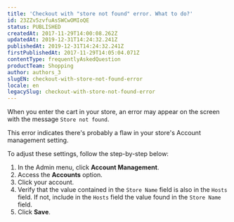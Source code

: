 ```yaml
---
title: 'Checkout with "store not found" error. What to do?'
id: 23ZZv5zvfuAsSWCwOMIoQE
status: PUBLISHED
createdAt: 2017-11-29T14:00:08.262Z
updatedAt: 2019-12-31T14:24:32.241Z
publishedAt: 2019-12-31T14:24:32.241Z
firstPublishedAt: 2017-11-29T14:05:04.071Z
contentType: frequentlyAskedQuestion
productTeam: Shopping
author: authors_3
slugEN: checkout-with-store-not-found-error
locale: en
legacySlug: checkout-with-store-not-found-error
---
```


When you enter the cart in your store, an error may appear on the screen with the message `Store not found`. 

This error indicates there's probably a flaw in your store's Account management setting. 

To adjust these settings, follow the step-by-step below:

1. In the Admin menu, click __Account Management__.
2. Access the __Accounts__ option.
3. Click your account.
4. Verify that the value contained in the `Store Name` field is also in the `Hosts` field. If not, include in the `Hosts` field the value found in the `Store Name` field.
5. Click __Save__.
